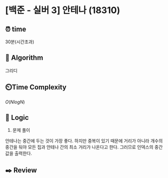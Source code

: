 # [백준 - 실버 3] 안테나 (18310)

## ⏰  **time**

30분(시간초과)

## :pushpin: **Algorithm**

그리디

## ⏲️**Time Complexity**

$O(NlogN)$

## :round_pushpin: **Logic**
1. 문제 풀이

안테나는 중간에 두는 것이 가장 좋다. 하지만 중복이 있기 때문에 거리가 아니라 개수의 중간을 둬야 모든 집과 안테나 간의 최소 거리가 나온다고 한다. 그러므로 인덱스의 중간값을 출력한다.


## :black_nib: **Review**
